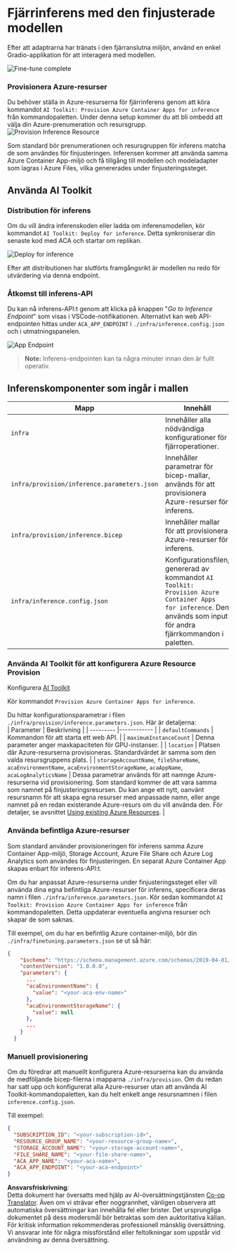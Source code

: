 <!--
CO_OP_TRANSLATOR_METADATA:
{
  "original_hash": "a54cd3d65b6963e4e8ce21e143c3ab04",
  "translation_date": "2025-07-16T21:19:26+00:00",
  "source_file": "md/01.Introduction/03/Remote_Interence.md",
  "language_code": "sv"
}
-->
# Fjärrinferens med den finjusterade modellen

Efter att adaptrarna har tränats i den fjärranslutna miljön, använd en enkel Gradio-applikation för att interagera med modellen.

![Fine-tune complete](../../../../../translated_images/log-finetuning-res.7b92254e7e822c7ffbec00f51a29199b0a53cefdd7fd2ce8330e4f787d98a94a.sv.png)

### Provisionera Azure-resurser  
Du behöver ställa in Azure-resurserna för fjärrinferens genom att köra kommandot `AI Toolkit: Provision Azure Container Apps for inference` från kommandopaletten. Under denna setup kommer du att bli ombedd att välja din Azure-prenumeration och resursgrupp.  
![Provision Inference Resource](../../../../../translated_images/command-provision-inference.467afc8d351642fc03bc2ae439330ad1253da4f08ed8a8e98cdf89ca5c7ae4c5.sv.png)

Som standard bör prenumerationen och resursgruppen för inferens matcha de som användes för finjusteringen. Inferensen kommer att använda samma Azure Container App-miljö och få tillgång till modellen och modeladapter som lagras i Azure Files, vilka genererades under finjusteringssteget.

## Använda AI Toolkit

### Distribution för inferens  
Om du vill ändra inferenskoden eller ladda om inferensmodellen, kör kommandot `AI Toolkit: Deploy for inference`. Detta synkroniserar din senaste kod med ACA och startar om replikan.

![Deploy for inference](../../../../../translated_images/command-deploy.9adb4e310dd0b0aec6bb518f3c5b19a945ca040216da11e210666ad0330702ea.sv.png)

Efter att distributionen har slutförts framgångsrikt är modellen nu redo för utvärdering via denna endpoint.

### Åtkomst till inferens-API

Du kan nå inferens-API:t genom att klicka på knappen "*Go to Inference Endpoint*" som visas i VSCode-notifikationen. Alternativt kan web API-endpointen hittas under `ACA_APP_ENDPOINT` i `./infra/inference.config.json` och i utmatningspanelen.

![App Endpoint](../../../../../translated_images/notification-deploy.446e480a44b1be5848fd31391c467b8d42c2db1d5daffa2250c9fcd3d8486164.sv.png)

> **Note:** Inferens-endpointen kan ta några minuter innan den är fullt operativ.

## Inferenskomponenter som ingår i mallen

| Mapp | Innehåll |
| ------ |--------- |
| `infra` | Innehåller alla nödvändiga konfigurationer för fjärroperationer. |
| `infra/provision/inference.parameters.json` | Innehåller parametrar för bicep-mallar, används för att provisionera Azure-resurser för inferens. |
| `infra/provision/inference.bicep` | Innehåller mallar för att provisionera Azure-resurser för inferens. |
| `infra/inference.config.json` | Konfigurationsfilen, genererad av kommandot `AI Toolkit: Provision Azure Container Apps for inference`. Den används som input för andra fjärrkommandon i paletten. |

### Använda AI Toolkit för att konfigurera Azure Resource Provision  
Konfigurera [AI Toolkit](https://marketplace.visualstudio.com/items?itemName=ms-windows-ai-studio.windows-ai-studio)

Kör kommandot `Provision Azure Container Apps for inference`.

Du hittar konfigurationsparametrar i filen `./infra/provision/inference.parameters.json`. Här är detaljerna:  
| Parameter | Beskrivning |
| --------- |------------ |
| `defaultCommands` | Kommandon för att starta ett web API. |
| `maximumInstanceCount` | Denna parameter anger maxkapaciteten för GPU-instanser. |
| `location` | Platsen där Azure-resurserna provisioneras. Standardvärdet är samma som den valda resursgruppens plats. |
| `storageAccountName`, `fileShareName`, `acaEnvironmentName`, `acaEnvironmentStorageName`, `acaAppName`, `acaLogAnalyticsName` | Dessa parametrar används för att namnge Azure-resurserna vid provisionering. Som standard kommer de att vara samma som namnet på finjusteringsresursen. Du kan ange ett nytt, oanvänt resursnamn för att skapa egna resurser med anpassade namn, eller ange namnet på en redan existerande Azure-resurs om du vill använda den. För detaljer, se avsnittet [Using existing Azure Resources](../../../../../md/01.Introduction/03). |

### Använda befintliga Azure-resurser

Som standard använder provisioneringen för inferens samma Azure Container App-miljö, Storage Account, Azure File Share och Azure Log Analytics som användes för finjusteringen. En separat Azure Container App skapas enbart för inferens-API:t.

Om du har anpassat Azure-resurserna under finjusteringssteget eller vill använda dina egna befintliga Azure-resurser för inferens, specificera deras namn i filen `./infra/inference.parameters.json`. Kör sedan kommandot `AI Toolkit: Provision Azure Container Apps for inference` från kommandopaletten. Detta uppdaterar eventuella angivna resurser och skapar de som saknas.

Till exempel, om du har en befintlig Azure container-miljö, bör din `./infra/finetuning.parameters.json` se ut så här:

```json
{
    "$schema": "https://schema.management.azure.com/schemas/2019-04-01/deploymentParameters.json#",
    "contentVersion": "1.0.0.0",
    "parameters": {
      ...
      "acaEnvironmentName": {
        "value": "<your-aca-env-name>"
      },
      "acaEnvironmentStorageName": {
        "value": null
      },
      ...
    }
  }
```

### Manuell provisionering  
Om du föredrar att manuellt konfigurera Azure-resurserna kan du använda de medföljande bicep-filerna i mapparna `./infra/provision`. Om du redan har satt upp och konfigurerat alla Azure-resurser utan att använda AI Toolkit-kommandopaletten, kan du helt enkelt ange resursnamnen i filen `inference.config.json`.

Till exempel:

```json
{
  "SUBSCRIPTION_ID": "<your-subscription-id>",
  "RESOURCE_GROUP_NAME": "<your-resource-group-name>",
  "STORAGE_ACCOUNT_NAME": "<your-storage-account-name>",
  "FILE_SHARE_NAME": "<your-file-share-name>",
  "ACA_APP_NAME": "<your-aca-name>",
  "ACA_APP_ENDPOINT": "<your-aca-endpoint>"
}
```

**Ansvarsfriskrivning**:  
Detta dokument har översatts med hjälp av AI-översättningstjänsten [Co-op Translator](https://github.com/Azure/co-op-translator). Även om vi strävar efter noggrannhet, vänligen observera att automatiska översättningar kan innehålla fel eller brister. Det ursprungliga dokumentet på dess modersmål bör betraktas som den auktoritativa källan. För kritisk information rekommenderas professionell mänsklig översättning. Vi ansvarar inte för några missförstånd eller feltolkningar som uppstår vid användning av denna översättning.